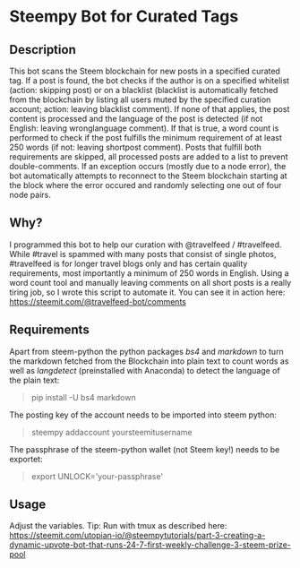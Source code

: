 # Steempy Bot for Curated Tags
## Description
This bot scans the Steem blockchain for new posts in a specified curated tag. If a post is found, the bot checks if the author is on a specified whitelist (action: skipping post) or on a blacklist (blacklist is automatically fetched from the blockchain by listing all users muted by the specified curation account; action: leaving blacklist comment). 
If none of that applies, the post content is processed and the language of the post is detected (if not English: leaving wronglanguage comment). If that is true, a word count is performed to check if the post fulfills the minimum requirement of at least 250 words (if not: leaving shortpost comment). Posts that fulfill both requirements are skipped, all processed posts are added to a list to prevent double-comments.
If an exception occurs (mostly due to a node error), the bot automatically attempts to reconnect to the Steem blockchain starting at the block where the error occured and randomly selecting one out of four node pairs.

## Why?
I programmed this bot to help our curation with @travelfeed / #travelfeed. While #travel is spammed with many posts that consist of single photos, #travelfeed is for longer travel blogs only and has certain quality requirements, most importantly a minimum of 250 words in English. Using a word count tool and manually leaving comments on all short posts is a really tiring job, so I wrote this script to automate it. You can see it in action here: https://steemit.com/@travelfeed-bot/comments

## Requirements 
Apart from steem-python the python packages *bs4* and *markdown* to turn the markdown fetched from the Blockchain into plain text to count words as well as *langdetect* (preinstalled with Anaconda) to detect the language of the plain text:
>pip install -U bs4 markdown

The posting key of the account needs to be imported into steem python:
>steempy addaccount yoursteemitusername

The passphrase of the steem-python wallet (not Steem key!) needs to be exportet: 
>export UNLOCK='your-passphrase'

## Usage
Adjust the variables. 
Tip: Run with tmux as described here: https://steemit.com/utopian-io/@steempytutorials/part-3-creating-a-dynamic-upvote-bot-that-runs-24-7-first-weekly-challenge-3-steem-prize-pool
